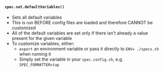 #### `spec.set.defaultVariables()`

- Sets all default variables
- This is run BEFORE config files are loaded and therefore CANNOT be customized
- All of the default variables are set only if there isn't already a value present for the given variable
- To customize variables, either:
  - `export` an environment variable or pass it directly to `ENV= ./specs.sh` when running it
  - Simply set the variable in your `spec.config.sh`, e.g. `SPEC_FORMATTER=tap`

